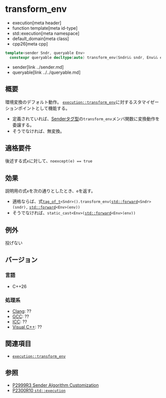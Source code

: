 # transform_env
* execution[meta header]
* function template[meta id-type]
* std::execution[meta namespace]
* default_domain[meta class]
* cpp26[meta cpp]

```cpp
template<sender Sndr, queryable Env>
  constexpr queryable decltype(auto) transform_env(Sndr&& sndr, Env&& env) noexcept;
```
* sender[link ../sender.md]
* queryable[link ../../queryable.md]

## 概要
環境変換のデフォルト動作。
[`execution::transform_env`](../transform_env.md)に対するスタマイゼーションポイントとして機能する。

- 定義されていれば、[Senderタグ型](../tag_of_t.md.nolink)の`transform_env`メンバ関数に変換動作を委譲する。
- そうでなければ、無変換。


## 適格要件
後述する式`e`に対して、`noexcept(e) == true`


## 効果
説明用の式`e`を次の通りとしたとき、`e`を返す。

- 適格ならば、式[`tag_of_t`](tag_of_t.md.nolink)`<Sndr>().transform_env(`[`std::forward`](/reference/utility/forward.md)`<Sndr>(sndr),` [`std::forward`](/reference/utility/forward.md)`<Env>(env))`
- そうでなければ、`static_cast<Env>(`[`std::forward`](/reference/utility/forward.md)`<Env>(env))`


## 例外
投げない


## バージョン
### 言語
- C++26

### 処理系
- [Clang](/implementation.md#clang): ??
- [GCC](/implementation.md#gcc): ??
- [ICC](/implementation.md#icc): ??
- [Visual C++](/implementation.md#visual_cpp): ??


## 関連項目
- [`execution::transform_env`](../transform_env.md)


## 参照
- [P2999R3 Sender Algorithm Customization](https://www.open-std.org/jtc1/sc22/wg21/docs/papers/2023/p2999r3.html)
- [P2300R10 `std::execution`](https://www.open-std.org/jtc1/sc22/wg21/docs/papers/2024/p2300r10.html)
